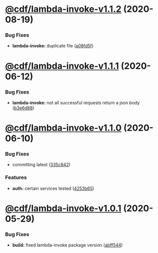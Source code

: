 # [@cdf/lambda-invoke-v1.1.2](https://git-codecommit.us-west-2.amazonaws.com/v1/repos/cdf-core/compare/@cdf/lambda-invoke-v1.1.1...@cdf/lambda-invoke-v1.1.2) (2020-08-19)


### Bug Fixes

* **lambda-invoke:** duplicate file ([a08fd5f](https://git-codecommit.us-west-2.amazonaws.com/v1/repos/cdf-core/commit/a08fd5f54ddebccc47363fdbf7c5763b152c27b4))

# [@cdf/lambda-invoke-v1.1.1](https://git-codecommit.us-west-2.amazonaws.com/v1/repos/cdf-core/compare/@cdf/lambda-invoke-v1.1.0...@cdf/lambda-invoke-v1.1.1) (2020-06-12)


### Bug Fixes

* **lambda-invoke:** not all successful requests return a json body ([b3e6d88](https://git-codecommit.us-west-2.amazonaws.com/v1/repos/cdf-core/commit/b3e6d88ebd7471cf084e9d72c41a3103506318cb))

# [@cdf/lambda-invoke-v1.1.0](https://git-codecommit.us-west-2.amazonaws.com/v1/repos/cdf-core/compare/@cdf/lambda-invoke-v1.0.1...@cdf/lambda-invoke-v1.1.0) (2020-06-10)


### Bug Fixes

* committing latest ([335c842](https://git-codecommit.us-west-2.amazonaws.com/v1/repos/cdf-core/commit/335c84223ab2a860c52766559b220170a64c7c17))


### Features

* **auth:** certain services tested ([4253b65](https://git-codecommit.us-west-2.amazonaws.com/v1/repos/cdf-core/commit/4253b65750e52dd962a3a42dde05626044bb79cc))

# [@cdf/lambda-invoke-v1.0.1](https://git-codecommit.us-west-2.amazonaws.com/v1/repos/cdf-core/compare/@cdf/lambda-invoke-v1.0.0...@cdf/lambda-invoke-v1.0.1) (2020-05-29)


### Bug Fixes

* **build:** fixed lambda-invoke package version ([abff544](https://git-codecommit.us-west-2.amazonaws.com/v1/repos/cdf-core/commit/abff544c7140d15b346726b72935173b0506ad01))
